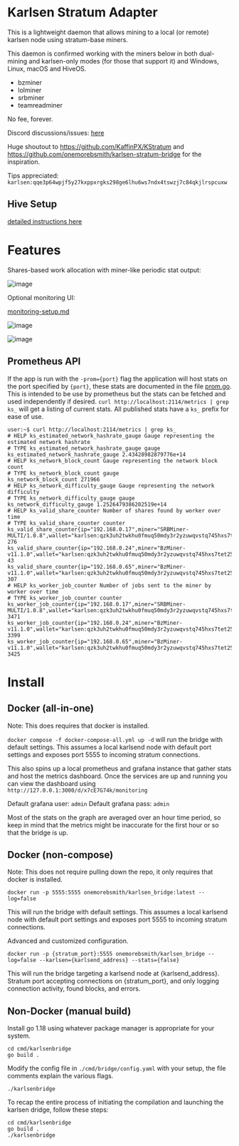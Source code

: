 # Karlsen Stratum Adapter

This is a lightweight daemon that allows mining to a local (or remote)
karlsen node using stratum-base miners.

This daemon is confirmed working with the miners below in both dual-mining
and karlsen-only modes (for those that support it) and Windows, Linux,
macOS and HiveOS.

* bzminer
* lolminer
* srbminer
* teamreadminer

No fee, forever.

Discord discussions/issues: [here](https://discord.gg/pPNESjGfb5)

Huge shoutout to https://github.com/KaffinPX/KStratum and
https://github.com/onemorebsmith/karlsen-stratum-bridge for the
inspiration.

Tips appreciated: `karlsen:qqe3p64wpjf5y27kxppxrgks298ge6lhu6ws7ndx4tswzj7c84qkjlrspcuxw`

## Hive Setup
[detailed instructions here](hive-setup.md)

# Features

Shares-based work allocation with miner-like periodic stat output:

![image](https://user-images.githubusercontent.com/59971111/191983487-479e19ec-a8cb-4edb-afc4-55a1165e79fc.png)

Optional monitoring UI:

[monitoring-setup.md](monitoring-setup.md)

![image](https://user-images.githubusercontent.com/59971111/192025446-f20d74a5-f9e0-4290-b98b-9f56af8f23b4.png)

![image](https://user-images.githubusercontent.com/59971111/191980688-2d0faf6b-d551-4880-a316-de2303cfeb7d.png)

## Prometheus API

If the app is run with the `-prom={port}` flag the application will host
stats on the port specified by `{port}`, these stats are documented in
the file [prom.go](src/karlsenstratum/prom.go). This is intended to be use
by prometheus but the stats can be fetched and used independently if
desired. `curl http://localhost:2114/metrics | grep ks_` will get a
listing of current stats. All published stats have a `ks_` prefix for
ease of use.

```
user:~$ curl http://localhost:2114/metrics | grep ks_
# HELP ks_estimated_network_hashrate_gauge Gauge representing the estimated network hashrate
# TYPE ks_estimated_network_hashrate_gauge gauge
ks_estimated_network_hashrate_gauge 2.43428982879776e+14
# HELP ks_network_block_count Gauge representing the network block count
# TYPE ks_network_block_count gauge
ks_network_block_count 271966
# HELP ks_network_difficulty_gauge Gauge representing the network difficulty
# TYPE ks_network_difficulty_gauge gauge
ks_network_difficulty_gauge 1.2526479386202519e+14
# HELP ks_valid_share_counter Number of shares found by worker over time
# TYPE ks_valid_share_counter counter
ks_valid_share_counter{ip="192.168.0.17",miner="SRBMiner-MULTI/1.0.8",wallet="karlsen:qzk3uh2twkhu0fmuq50mdy3r2yzuwqvstq745hxs7tet25hfd4egcafcdmpdl",worker="002"} 276
ks_valid_share_counter{ip="192.168.0.24",miner="BzMiner-v11.1.0",wallet="karlsen:qzk3uh2twkhu0fmuq50mdy3r2yzuwqvstq745hxs7tet25hfd4egcafcdmpdl",worker="003"} 43
ks_valid_share_counter{ip="192.168.0.65",miner="BzMiner-v11.1.0",wallet="karlsen:qzk3uh2twkhu0fmuq50mdy3r2yzuwqvstq745hxs7tet25hfd4egcafcdmpdl",worker="001"} 307
# HELP ks_worker_job_counter Number of jobs sent to the miner by worker over time
# TYPE ks_worker_job_counter counter
ks_worker_job_counter{ip="192.168.0.17",miner="SRBMiner-MULTI/1.0.8",wallet="karlsen:qzk3uh2twkhu0fmuq50mdy3r2yzuwqvstq745hxs7tet25hfd4egcafcdmpdl",worker="002"} 3471
ks_worker_job_counter{ip="192.168.0.24",miner="BzMiner-v11.1.0",wallet="karlsen:qzk3uh2twkhu0fmuq50mdy3r2yzuwqvstq745hxs7tet25hfd4egcafcdmpdl",worker="003"} 3399
ks_worker_job_counter{ip="192.168.0.65",miner="BzMiner-v11.1.0",wallet="karlsen:qzk3uh2twkhu0fmuq50mdy3r2yzuwqvstq745hxs7tet25hfd4egcafcdmpdl",worker="001"} 3425
```

# Install

## Docker (all-in-one)

Note: This does requires that docker is installed.

`docker compose -f docker-compose-all.yml up -d` will run the bridge with
default settings. This assumes a local karlsend node with default port
settings and exposes port 5555 to incoming stratum connections.

This also spins up a local prometheus and grafana instance that gather
stats and host the metrics dashboard. Once the services are up and
running you can view the dashboard using `http://127.0.0.1:3000/d/x7cE7G74k/monitoring`

Default grafana user: `admin`
Default grafana pass: `admin`

Most of the stats on the graph are averaged over an hour time period, so
keep in mind that the metrics might be inaccurate for the first hour or
so that the bridge is up.

## Docker (non-compose)

Note: This does not require pulling down the repo, it only requires that
docker is installed.

`docker run -p 5555:5555 onemorebsmith/karlsen_bridge:latest --log=false`

This will run the bridge with default settings. This assumes a local
karlsend node with default port settings and exposes port 5555 to incoming
stratum connections.

Advanced and customized configuration.

`docker run -p {stratum_port}:5555 onemorebsmith/karlsen_bridge --log=false --karlsen={karlsend_address} --stats={false}`

This will run the bridge targeting a karlsend node at {karlsend_address}.
Stratum port accepting connections on {stratum_port}, and only logging
connection activity, found blocks, and errors.

## Non-Docker (manual build)

Install go 1.18 using whatever package manager is appropriate for your
system.

```
cd cmd/karlsenbridge
go build .
```

Modify the config file in `./cmd/bridge/config.yaml` with your setup,
the file comments explain the various flags.

```
./karlsenbridge
```

To recap the entire process of initiating the compilation and launching
the karlsen dridge, follow these steps:

```
cd cmd/karlsenbridge
go build .
./karlsenbridge
```
